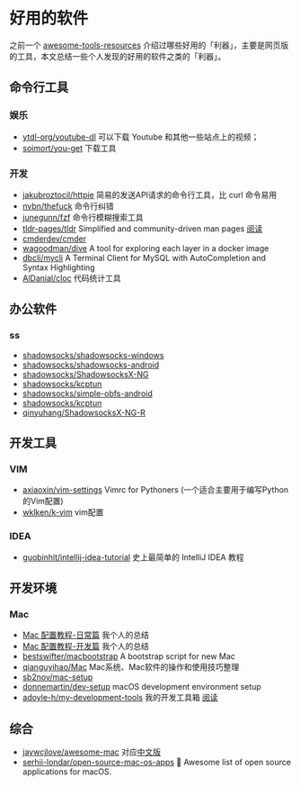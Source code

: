 # 好用的软件

之前一个 [awesome-tools-resources](https://github.com/Michael728/awesome-tools-resources) 介绍过哪些好用的「利器」，主要是网页版的工具，本文总结一些个人发现的好用的软件之类的「利器」。

## 命令行工具

### 娱乐

- [ytdl-org/youtube-dl](https://github.com/ytdl-org/youtube-dl) 可以下载 Youtube 和其他一些站点上的视频；
- [soimort/you-get](https://github.com/soimort/you-get) 下载工具

### 开发

- [jakubroztocil/httpie](https://github.com/jakubroztocil/httpie) 简易的发送API请求的命令行工具，比 curl 命令易用
- [nvbn/thefuck](https://github.com/nvbn/thefuck) 命令行纠错
- [junegunn/fzf](https://github.com/junegunn/fzf) 命令行模糊搜索工具
- [tldr-pages/tldr](https://github.com/tldr-pages/tldr) Simplified and community-driven man pages [阅读](https://tldr.sh)
- [cmderdev/cmder](https://github.com/cmderdev/cmder)
- [wagoodman/dive](https://github.com/wagoodman/dive) A tool for exploring each layer in a docker image
- [dbcli/mycli](https://github.com/dbcli/mycli) A Terminal Client for MySQL with AutoCompletion and Syntax Highlighting
- [AlDanial/cloc](https://github.com/AlDanial/cloc) 代码统计工具

## 办公软件

### ss
- [shadowsocks/shadowsocks-windows](https://github.com/shadowsocks/shadowsocks-windows)
- [shadowsocks/shadowsocks-android](https://github.com/shadowsocks/shadowsocks-android)
- [shadowsocks/ShadowsocksX-NG](https://github.com/shadowsocks/ShadowsocksX-NG)
- [shadowsocks/kcptun](https://github.com/shadowsocks/kcptun)
- [shadowsocks/simple-obfs-android](https://github.com/shadowsocks/simple-obfs-android)
- [shadowsocks/kcptun](https://github.com/shadowsocks/kcptun)
- [qinyuhang/ShadowsocksX-NG-R](https://github.com/qinyuhang/ShadowsocksX-NG-R)

## 开发工具

### VIM

- [axiaoxin/vim-settings](https://github.com/axiaoxin/vim-settings) Vimrc for Pythoners (一个适合主要用于编写Python的Vim配置)
- [wklken/k-vim](https://github.com/wklken/k-vim) vim配置

### IDEA

- [guobinhit/intellij-idea-tutorial](https://github.com/guobinhit/intellij-idea-tutorial) 史上最简单的 IntelliJ IDEA 教程

## 开发环境

### Mac

- [Mac 配置教程-日常篇](https://michael728.github.io/2018/12/08/tools-daily-mac/) 我个人的总结
- [Mac 配置教程-开发篇](https://michael728.github.io/2019/04/14/tools-dev-mac/) 我个人的总结
- [bestswifter/macbootstrap](https://github.com/bestswifter/macbootstrap) A bootstrap script for new Mac
- [qianguyihao/Mac](https://github.com/qianguyihao/Mac) Mac系统、Mac软件的操作和使用技巧整理
- [sb2nov/mac-setup](https://github.com/sb2nov/mac-setup)
- [donnemartin/dev-setup](https://github.com/donnemartin/dev-setup) macOS development environment setup
- [adoyle-h/my-development-tools](https://github.com/adoyle-h/my-development-tools) 我的开发工具箱 [阅读](https://adoyle.me/my-development-tools/)

## 综合

- [jaywcjlove/awesome-mac](https://github.com/jaywcjlove/awesome-mac) 对应[中文版](https://github.com/jaywcjlove/awesome-mac/blob/master/README-zh.md)
- [serhii-londar/open-source-mac-os-apps](https://github.com/serhii-londar/open-source-mac-os-apps) 🚀 Awesome list of open source applications for macOS.